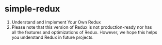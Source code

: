 # simple-redux
 1. Understand and Implement Your Own Redux
 2. Please note that this version of Redux is not production-ready nor has all the features and optimizations of Redux. However, we hope this helps you understand Redux in future projects.
